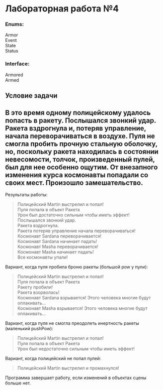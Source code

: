 # Лабораторная работа №4

### Enums:<br>
Armor<br>
Event<br>
State<br>
Status<br>
### Interface:
Armored<br>
Armed<br>

Условие задачи
---
В это время одному полицейскому удалось попасть в ракету. Послышался звонкий удар. Ракета вздрогнула и, потеряв управление, начала переворачиваться в воздухе. Пуля не смогла пробить прочную стальную оболочку, но, поскольку ракета находилась в состоянии невесомости, толчок, произведенный пулей, был для нее особенно ощутим. От внезапного изменения курса космонавты попадали со своих мест. Произошло замешательство.
---
Результаты работы:<br>
>Полицейский Martin выстрелил и попал!<br>
Пуля попала в объект Ракета<br>
Урон был достаточно сильным чтобы иметь эффект!<br>
Послышался звонкий удар.<br>
Ракета вздрогнула.<br>
Ракета потеряв управление начала переворачиваться!<br>
Космонавт Sardana переворачивается!<br>
Космонавт Sardana начинает падать!<br>
Космонавт Masha переворачивается!<br>
Космонавт Masha начинает падать!<br>
>Все космонавты упали!<br>

Вариант, когда пуля пробила броню ракеты (большой pow у пули):
>Полицейский Martin выстрелил и попал!<br>
Пуля попала в объект Ракета<br>
Ракету пробили!<br>
Ракета взорволась!<br>
Космонавт Sardana взрывается! Этого человека многие будут оплакивать...<br>
Космонавт Masha взрывается! Этого человека многие будут оплакивать...<br>

Вариант, когда пуля не смогла преодолеть инертность ракеты (маленький pushPow):
>Полицейский Martin выстрелил и попал!<br>
Пуля попала в объект Ракета<br>
Урон был недостаточно сильным чтобы иметь эффект!<br>

Вариант, когда полицейский не попал пулей:
>Полицейский Martin выстрелил и промахнулся!

Программа завершает работу, если изменений в объектах сцены больше нет.
